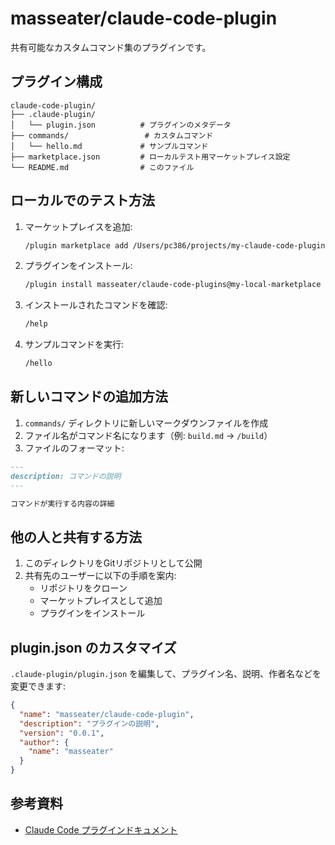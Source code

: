 # masseater/claude-code-plugin

共有可能なカスタムコマンド集のプラグインです。

## プラグイン構成

```
claude-code-plugin/
├── .claude-plugin/
│   └── plugin.json          # プラグインのメタデータ
├── commands/                 # カスタムコマンド
│   └── hello.md             # サンプルコマンド
├── marketplace.json         # ローカルテスト用マーケットプレイス設定
└── README.md                # このファイル
```

## ローカルでのテスト方法

1. マーケットプレイスを追加:
   ```bash
   /plugin marketplace add /Users/pc386/projects/my-claude-code-plugin
   ```

2. プラグインをインストール:
   ```bash
   /plugin install masseater/claude-code-plugins@my-local-marketplace
   ```

3. インストールされたコマンドを確認:
   ```bash
   /help
   ```

4. サンプルコマンドを実行:
   ```bash
   /hello
   ```

## 新しいコマンドの追加方法

1. `commands/` ディレクトリに新しいマークダウンファイルを作成
2. ファイル名がコマンド名になります（例: `build.md` → `/build`）
3. ファイルのフォーマット:

```markdown
---
description: コマンドの説明
---

コマンドが実行する内容の詳細
```

## 他の人と共有する方法

1. このディレクトリをGitリポジトリとして公開
2. 共有先のユーザーに以下の手順を案内:
   - リポジトリをクローン
   - マーケットプレイスとして追加
   - プラグインをインストール

## plugin.json のカスタマイズ

`.claude-plugin/plugin.json` を編集して、プラグイン名、説明、作者名などを変更できます:

```json
{
  "name": "masseater/claude-code-plugin",
  "description": "プラグインの説明",
  "version": "0.0.1",
  "author": {
    "name": "masseater"
  }
}
```

## 参考資料

- [Claude Code プラグインドキュメント](https://docs.claude.com/ja/docs/claude-code/plugins)
